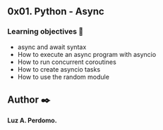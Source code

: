 ## 0x01. Python - Async


###   Learning objectives :open_book:

-   async and await syntax
-   How to execute an async program with asyncio
-   How to run concurrent coroutines
-   How to create asyncio tasks
-   How to use the random module



## Author :black_nib:
**Luz A. Perdomo.**

